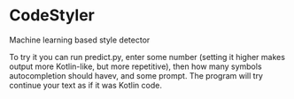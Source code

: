 # CodeStyler
Machine learning based style detector

To try it you can run predict.py, enter some number (setting it higher makes output more Kotlin-like, but more repetitive), then how many symbols autocompletion should havev, and some prompt. The program will try continue your text as if it was Kotlin code.
